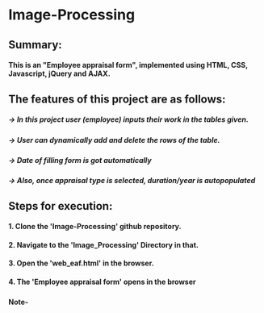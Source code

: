 # Image-Processing
###
###
###

## Summary:
#### This is an "Employee appraisal form", implemented using HTML, CSS, Javascript, jQuery and AJAX.
###
###

## The features of this project are as follows:

  ##### -> In this project user (employee) inputs their work in the tables given.
  ##### -> User can dynamically add and delete the rows of the table. 

  ##### -> Date of filling form is got automatically
  ##### -> Also, once appraisal type is selected, duration/year is autopopulated 
 ###
 ###
 
## Steps for execution:

  #### 1. Clone the 'Image-Processing' github repository.
  #### 2. Navigate to the 'Image_Processing' Directory in that.
  #### 3. Open the 'web_eaf.html' in the browser.
  #### 4. The 'Employee appraisal form' opens in the browser
  ###
  #### Note- 
  ###
  ###
  
  #
